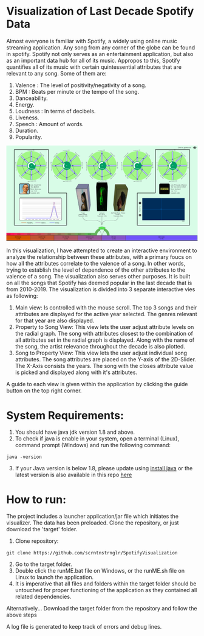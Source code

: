 # Visualization of Last Decade Spotify Data

Almost everyone is familiar with Spotify, a widely using online music streaming application. Any song from any corner of the globe can be found in spotify. Spotify not only serves as an entertainment application, but also as an important data hub for all of its music. Appropos to this, Spotify quantifies all of its music with certain quintessential attributes that are relevant to any song. Some of them are:
1. Valence : The level of positivity/negativity of a song.
2. BPM : Beats per minute or the tempo of the song.
3. Danceability.
4. Energy.
5. Loudness : In terms of decibels.
6. Liveness.
7. Speech : Amount of words.
8. Duration.
9. Popularity.

![Main image](https://github.com/scrntnstrnglr/SpotifyVisualization/blob/master/readmeimages/mainImage.png)

In this visualization, I have attempted to create an interactive environment to analyze the relationship between these attributes, with a primary foucs on how all the attributes correlate to the valence of a song. In other words, trying to establish the level of dependence of the other attributes to the valence of a song. The visualization also serves other purposes. It is built on all the songs that Spotify has deemed popular in the last decade that is from 2010-2019. The visualization is divided into 3 separate interactive vies as following:
1. Main view: Is controlled with the mouse scroll. The top 3 songs and their attributes are displayed for the active year selected. The genres relevant for that year are also displayed.
2. Property to Song View: This view lets the user adjust attribute levels on the radial graph. The song with attributes closest to the combination of all attributes set in the radial graph is displayed. Along with the name of the song, the artist relevance throughout the decade is also plotted.
3. Song to Property View: This view lets the user adjust individual song attributes. The song attributes are placed on the Y-axis of the 2D-Slider. The X-Axis consists the years. The song with the closes attribute value is picked and displayed along with it's attributes.

A guide to each view is given within the application by clicking the guide button on the top right corner.


# System Requirements:
1. You should have java jdk version 1.8 and above. 
2. To check if java is enable in your system, open a terminal (Linux), command prompt (Windows) and run the following command:

```
java -version
```
3. If your Java version is below 1.8, please update using [install java](https://java.com/en/download/manual.jsp) or the latest version is also available in this repo [here](https://github.com/scrntnstrnglr/SpotifyVisualization/tree/master/install)

# How to run:

The project includes a launcher application/jar  file which initiates the visualizer. The data has been preloaded. Clone the repository, or just download the 'target' folder.

1. Clone repository:
```
git clone https://github.com/scrntnstrnglr/SpotifyVisualization
```
2. Go to the target folder.
3. Double click the runME.bat file on Windows, or the runME.sh file on Linux to launch the application.
4. It is imperative that all files and folders within the target folder should be untouched for proper functioning of the application as they contained all related dependencies.

Alternatively...
Download the target folder from the repository and follow the above steps

A log file is generated to keep track of errors and debug lines.